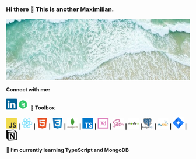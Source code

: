 ### Hi there 👋 This is another Maximilian.
<img src="https://raw.githubusercontent.com/Malie2018/Malie2018/main/pexels-daniel-jurin-water.jpg" width="1080px">

<b>Connect with me:<b><br><br>
<a href="https://www.linkedin.com/in/nooneihaveliebscher/"><img src="https://raw.githubusercontent.com/Malie2018/Malie2018/main/linkedin.svg" width="30px" alt="LinkedIn"></a>
<a href="https://www.hackerrank.com/liebsch"><img src="https://raw.githubusercontent.com/Malie2018/Malie2018/main/hackerrank.svg" width="30px" alt="Hackerrank"></a>
🧰 Toolbox <br><br>
<img src="https://github.com/devicons/devicon/blob/master/icons/javascript/javascript-original.svg" width="30px"> | <img src="https://github.com/devicons/devicon/blob/master/icons/react/react-original.svg" width="30px"> | <img src="https://github.com/devicons/devicon/blob/master/icons/html5/html5-original.svg" width="30px"> |  <img src="https://github.com/devicons/devicon/blob/master/icons/css3/css3-original.svg" width="30px"> | <img src="https://github.com/devicons/devicon/blob/master/icons/mongodb/mongodb-original-wordmark.svg" width="30px"> | <img src="https://github.com/devicons/devicon/blob/master/icons/typescript/typescript-original.svg" width="30px"> |  <img src="https://github.com/devicons/devicon/blob/master/icons/xd/xd-line.svg" width="30px"> | <img src="https://github.com/devicons/devicon/blob/master/icons/sass/sass-original.svg" width="30px"> | <img src="https://github.com/devicons/devicon/blob/master/icons/nodejs/nodejs-original-wordmark.svg" width="30px"> |<img src="https://github.com/devicons/devicon/blob/master/icons/postgresql/postgresql-original-wordmark.svg" width="30px"> | <img src="https://github.com/devicons/devicon/blob/master/icons/mysql/mysql-original-wordmark.svg" width="30px"> | <img src="https://raw.githubusercontent.com/Malie2018/Malie2018/main/jira-3.svg" width="30px"> | <img src="https://raw.githubusercontent.com/Malie2018/Malie2018/main/notion-logo-1.svg" width="30px">



🌱 I’m currently learning TypeScript and MongoDB
<!--
**MaLIE2018/malie2018** is a ✨ _special_ ✨ repository because its `README.md` (this file) appears on your GitHub profile.

Here are some ideas to get you started:

- 🔭 I’m currently working on ...
- 
- 👯 I’m looking to collaborate on ...
- 🤔 I’m looking for help with ...
- 💬 Ask me about ...
- 📫 How to reach me: ...
- 😄 Pronouns: ...
- ⚡ Fun fact: ...
-->
